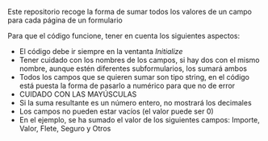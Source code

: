 Este repositorio recoge la forma de sumar todos los valores de un campo para cada página de un formulario

Para que el código funcione, tener en cuenta los siguientes aspectos:
- El código debe ir siempre en la ventanta *Initialize*
- Tener cuidado con los nombres de los campos, si hay dos con el mismo nombre, aunque estén diferentes subformularios, los sumará ambos
- Todos los campos que se quieren sumar son tipo string, en el código está puesta la forma de pasarlo a numérico para que no de error
- CUIDADO CON LAS MAYÚSCULAS
- Si la suma resultante es un número entero, no mostrará los decimales
- Los campos no pueden estar vacíos (el valor puede ser 0)
- En el ejemplo, se ha sumado el valor de los siguientes campos: Importe, Valor, Flete, Seguro y Otros
